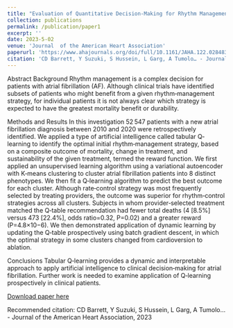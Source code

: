 ```yaml
---
title: "Evaluation of Quantitative Decision‐Making for Rhythm Management of Atrial Fibrillation Using Tabular Q‐Learning"
collection: publications
permalink: /publication/paper1
excerpt: ''
date: 2023-5-02
venue: 'Journal  of the American Heart Association'
paperurl: 'https://www.ahajournals.org/doi/full/10.1161/JAHA.122.028483'
citation: 'CD Barrett, Y Suzuki, S Hussein, L Garg, A Tumolo… - Journal of the American Heart Association, 2023'
---
```


Abstract
Background
Rhythm management is a complex decision for patients with atrial fibrillation (AF). Although clinical trials have identified subsets of patients who might benefit from a given rhythm‐management strategy, for individual patients it is not always clear which strategy is expected to have the greatest mortality benefit or durability.

Methods and Results
In this investigation 52 547 patients with a new atrial fibrillation diagnosis between 2010 and 2020 were retrospectively identified. We applied a type of artificial intelligence called tabular Q‐learning to identify the optimal initial rhythm‐management strategy, based on a composite outcome of mortality, change in treatment, and sustainability of the given treatment, termed the reward function. We first applied an unsupervised learning algorithm using a variational autoencoder with K‐means clustering to cluster atrial fibrillation patients into 8 distinct phenotypes. We then fit a Q‐learning algorithm to predict the best outcome for each cluster. Although rate‐control strategy was most frequently selected by treating providers, the outcome was superior for rhythm‐control strategies across all clusters. Subjects in whom provider‐selected treatment matched the Q‐table recommendation had fewer total deaths (4 [8.5%] versus 473 [22.4%], odds ratio=0.32, P=0.02) and a greater reward (P=4.8×10−6). We then demonstrated application of dynamic learning by updating the Q‐table prospectively using batch gradient descent, in which the optimal strategy in some clusters changed from cardioversion to ablation.

Conclusions
Tabular Q‐learning provides a dynamic and interpretable approach to apply artificial intelligence to clinical decision‐making for atrial fibrillation. Further work is needed to examine application of Q‐learning prospectively in clinical patients.


[Download paper here](https://www.ahajournals.org/doi/full/10.1161/JAHA.122.028483)

Recommended citation: CD Barrett, Y Suzuki, S Hussein, L Garg, A Tumolo… - Journal of the American Heart Association, 2023